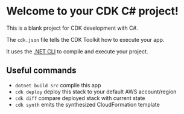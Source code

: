 # Welcome to your CDK C# project!

This is a blank project for CDK development with C#.

The `cdk.json` file tells the CDK Toolkit how to execute your app.

It uses the [.NET CLI](https://docs.microsoft.com/dotnet/articles/core/) to compile and execute your project.

## Useful commands

- `dotnet build src` compile this app
- `cdk deploy` deploy this stack to your default AWS account/region
- `cdk diff` compare deployed stack with current state
- `cdk synth` emits the synthesized CloudFormation template
